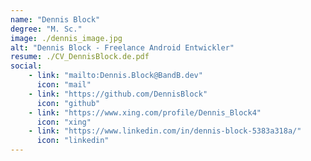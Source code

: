 ```yaml
---
name: "Dennis Block"
degree: "M. Sc."
image: ./dennis_image.jpg
alt: "Dennis Block - Freelance Android Entwickler"
resume: ./CV_DennisBlock.de.pdf
social:
    - link: "mailto:Dennis.Block@BandB.dev"
      icon: "mail" 
    - link: "https://github.com/DennisBlock"
      icon: "github"
    - link: "https://www.xing.com/profile/Dennis_Block4"
      icon: "xing"
    - link: "https://www.linkedin.com/in/dennis-block-5383a318a/"
      icon: "linkedin"
---
```

